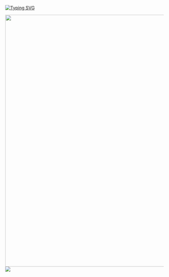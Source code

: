 <!-- ### Hi there 👋 -->

[![Typing SVG](https://readme-typing-svg.demolab.com?font=Fira+Code&weight=600&size=35&pause=1000&color=CC51F7&width=435&lines=Welcome+to+%F0%9F%90%9F's+page)](https://git.io/typing-svg)
<!--
![🐟's GitHub stats](https://github-readme-stats.vercel.app/api?username=lentee3104&theme=catppuccin_latte&show_icons=true&include_all_commits=true&show_icons=true&locale=cn)
-->

<img width="800" src="https://github-readme-activity-graph.vercel.app/graph?username=lentee3104&theme=github-compact&hide_border=true&area=true" />


<br/>
<img align="center" src="https://skillicons.dev/icons?i=c,python,java,js&theme=light" />
</p>

<!--
**lentee3104/lentee3104** is a ✨ _special_ ✨ repository because its `README.md` (this file) appears on your GitHub profile.

Here are some ideas to get you started:

- 🔭 I’m currently working on ...
- 🌱 I’m currently learning ...
- 👯 I’m looking to collaborate on ...
- 🤔 I’m looking for help with ...
- 💬 Ask me about ...
- 📫 How to reach me: ...
- 😄 Pronouns: ...
- ⚡ Fun fact: ...
-->

